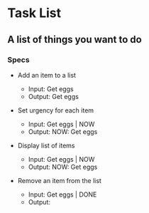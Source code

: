 # Task List

## A list of things you want to do

### Specs

* Add an item to a list
  * Input: Get eggs
  * Output: Get eggs

* Set urgency for each item
  * Input: Get eggs | NOW
  * Output: NOW: Get eggs

* Display list of items
  * Input: Get eggs | NOW
  * Output: NOW: Get eggs

* Remove an item from the list
  * Input: Get eggs | DONE
  * Output: 
